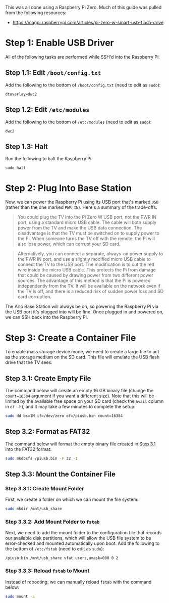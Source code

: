 This was all done using a Raspberry Pi Zero. Much of this guide was pulled from the following resources:
* https://magpi.raspberrypi.com/articles/pi-zero-w-smart-usb-flash-drive

# Step 1: Enable USB Driver
All of the following tasks are performed while SSH'd into the Raspberry Pi.

## Step 1.1: Edit `/boot/config.txt`
Add the following to the bottom of `/boot/config.txt` (need to edit as `sudo`):

```
dtoverlay=dwc2
```

## Step 1.2: Edit `/etc/modules`
Add the following to the bottom of `/etc/modules` (need to edit as `sudo`):

```
dwc2
```

## Step 1.3: Halt
Run the following to halt the Raspberry Pi:

```
sudo halt
```

# Step 2: Plug Into Base Station
Now, we can power the Raspberry Pi using its USB port that's marked `USB` (rather than the one marked `PWR IN`). Here's a summary of the trade-offs:

> You could plug the TV into the Pi Zero W USB port, not the PWR IN port, using a standard micro USB cable. The cable will both supply power from the TV and make the USB data connection. The disadvantage is that the TV must be switched on to supply power to the Pi. When someone turns the TV off with the remote, the Pi will also lose power, which can corrupt your SD card.

> Alternatively, you can connect a separate, always-on power supply to the PWR IN port, and use a slightly modified micro USB cable to connect the TV to the USB port. The modification is to cut the red wire inside the micro USB cable. This protects the Pi from damage that could be caused by drawing power from two different power sources. The advantage of this method is that the Pi is powered independently from the TV. It will be available on the network even if the TV is off, and there is a reduced risk of sudden power loss and SD card corruption.

The Arlo Base Station will always be on, so powering the Raspberry Pi via the USB port it's plugged into will be fine. Once plugged in and powered on, we can SSH back into the Raspberry Pi.

# Step 3: Create a Container File
To enable mass storage device mode, we need to create a large file to act as the storage medium on the SD card. This file will emulate the USB flash drive that the TV sees.

## Step 3.1: Create Empty File
The command below will create an empty 16 GB binary file (change the `count=16384` argument if you want a different size). Note that this will be limited by the available free space on your SD card (check the `Avail` column in `df -h`), and it may take a few minutes to complete the setup:

```bash
sudo dd bs=1M if=/dev/zero of=/piusb.bin count=16384
```

## Step 3.2: Format as FAT32
The command below will format the empty binary file created in [Step 3.1](#step-31-create-empty-file) into the FAT32 format:

```bash
sudo mkdosfs /piusb.bin -F 32 -I
```

## Step 3.3: Mount the Container File
### Step 3.3.1: Create Mount Folder
First, we create a folder on which we can mount the file system:

```bash
sudo mkdir /mnt/usb_share
```

### Step 3.3.2: Add Mount Folder to `fstab`
Next, we need to add the mount folder to the configuration file that records our available disk partitions, which will allow the USB file system to be error-checked and mounted automatically upon boot. Add the following to the bottom of `/etc/fstab` (need to edit as `sudo`):

```
/piusb.bin /mnt/usb_share vfat users,umask=000 0 2
```

### Step 3.3.3: Reload `fstab` to Mount
Instead of rebooting, we can manually reload `fstab` with the command below:

```bash
sudo mount -a
```
